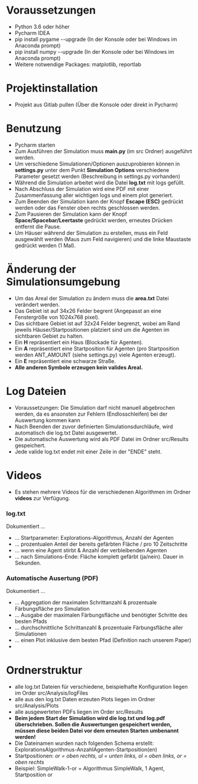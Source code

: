 # Voraussetzungen

* Python 3.6 oder höher
* Pycharm IDEA
* pip install pygame --upgrade (In der Konsole oder bei Windows im Anaconda prompt)
* pip install numpy --upgrade (In der Konsole oder bei Windows im Anaconda prompt)
* Weitere notwendige Packages: matplotlib, reportlab

# Projektinstallation

* Projekt aus Gitlab pullen (Über die Konsole oder direkt in Pycharm)

# Benutzung

* Pycharm starten
* Zum Ausführen der Simulation muss __main.py__ (im src Ordner) ausgeführt werden.
* Um verschiedene Simulationen/Optionen auszuprobieren können in __settings.py__ unter dem Punkt __Simulation Options__ verschiedene Parameter gesetzt werden (Beschreibung in settings.py vorhanden)
* Während die Simulation arbeitet wird die Datei __log.txt__ mit logs gefüllt.
* Nach Abschluss der Simulation wird eine PDF mit einer Zusammenfassung aller wichtigen logs und einem plot generiert.
* Zum Beenden der Simulation kann der Knopf __Escape (ESC)__ gedrückt werden oder das Fenster oben rechts geschlossen werden.
* Zum Pausieren der Simulation kann der Knopf __Space/Spacebar/Leertaste__ gedrückt werden, erneutes Drücken entfernt die Pause.
* Um Häuser während der Simulation zu erstellen, muss ein Feld ausgewählt werden (Maus zum Feld navigieren) und die linke Maustaste gedrückt werden (1 Mal).

# Änderung der Simulationsumgebung

* Um das Areal der Simulation zu ändern muss die __area.txt__ Datei verändert werden.
* Das Gebiet ist auf 34x26 Felder begrent (Angepasst an eine Fenstergröße von 1024x768 pixel).
* Das sichtbare Gebiet ist auf 32x24 Felder begrenzt, wobei am Rand jeweils Häuser/Startpositionen platziert sind um die Agenten im sichtbaren Gebiet zu halten.
* Ein __H__ repräsentiert ein Haus (Blockade für Agenten).
* Ein __A__ repräsentiert eine Startposition für Agenten (pro Startposition werden ANT_AMOUNT (siehe settings.py) viele Agenten erzeugt).
* Ein __E__ repräsentiert eine schwarze Straße.
* __Alle anderen Symbole erzeugen kein valides Areal.__


# Log Dateien

* Voraussetzungen: Die Simulation darf nicht manuell abgebrochen werden, da es ansonsten zur Fehlern (Endlosschleifen) bei der Auswertung kommen kann
* Nach Beenden der zuvor definierten Simulationsdurchläufe, wird automatisch die log.txt Datei ausgewertet.
* Die automatische Auswertung wird als PDF Datei im Ordner src/Results gespeichert.
* Jede valide log.txt endet mit einer Zeile in der "ENDE" steht. 

# Videos
* Es stehen mehrere Videos für die verschiedenen Algorithmen im Ordner __videos__ zur Verfügung.

### log.txt
Dokumentiert ...
* ... Startparameter: Explorations-Algorithmus, Anzahl der Agenten
* ... prozentualen Anteil der bereits gefärbten Fläche / pro 10 Zeitschritte
* ... wenn eine Agent stirbt & Anzahl der verbleibenden Agenten
* ... nach Simulations-Ende: Fläche komplett gefärbt (ja/nein). Dauer in Sekunden. 

### Automatische Ausertung (PDF)
Dokumentiert ...
* ... Aggregation der maximalen Schrittanzahl & prozentuale Färbungsfläche pro Simulation
* ... Ausgabe der maximalen Färbungsfläche und benötigter Schritte des besten Pfads
* ... durchschnittliche Schrittanzahl & prozentuale Färbungsfläche aller Simulationen
* ... einen Plot inklusive dem besten Pfad (Definition nach unserem Paper)
* 


# Ordnerstruktur
* alle log.txt Dateien für verschiedene, beispielhafte Konfiguration liegen im Order src/Analysis/logFiles
* alle aus den log.txt Daten erzeuten Plots liegen im Ordner src/Analysis/Plots
* alle ausgewerteten PDFs liegen im Order src/Results
* __Beim jedem Start der Simulation wird die log.txt und log.pdf überschrieben. Sollen die Auswertungen gespeichert werden, müssen diese
beiden Datei vor dem erneuten Starten umbenannt werden!__
* Die Dateinamen wurden nach folgenden Schema erstellt: ExplorationsAlgorithmus-AnzahlAgenten-Startposition(en) 
* Startpositionen: _or = oben rechts, ul = unten links, ol = oben links, or = oben rechts_
* Beispiel: SimpleWalk-1-or = Algorithmus SimpleWalk, 1 Agent, Startposition or
